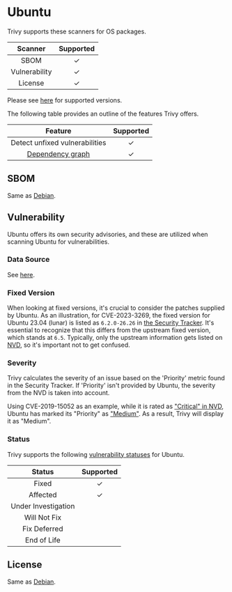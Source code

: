 # Ubuntu
Trivy supports these scanners for OS packages.

|    Scanner    | Supported |
| :-----------: | :-------: |
|     SBOM      |     ✓     |
| Vulnerability |     ✓     |
|    License    |     ✓     |

Please see [here](index.md#supported-os) for supported versions.

The following table provides an outline of the features Trivy offers.

|               Feature                | Supported |
|:------------------------------------:|:---------:|
|    Detect unfixed vulnerabilities    |     ✓     |
| [Dependency graph][dependency-graph] |     ✓     |

## SBOM
Same as [Debian](debian.md#sbom).

## Vulnerability
Ubuntu offers its own security advisories, and these are utilized when scanning Ubuntu for vulnerabilities.

### Data Source
See [here](../../scanner/vulnerability.md#data-sources).

### Fixed Version
When looking at fixed versions, it's crucial to consider the patches supplied by Ubuntu.
As an illustration, for CVE-2023-3269, the fixed version for Ubuntu 23.04 (lunar) is listed as `6.2.0-26.26` in [the Security Tracker][CVE-2023-3269].
It's essential to recognize that this differs from the upstream fixed version, which stands at `6.5`.
Typically, only the upstream information gets listed on [NVD][CVE-2023-3269 NVD], so it's important not to get confused.

### Severity
Trivy calculates the severity of an issue based on the 'Priority' metric found in the Security Tracker.
If 'Priority' isn't provided by Ubuntu, the severity from the NVD is taken into account.

Using CVE-2019-15052 as an example, while it is rated as ["Critical" in NVD][CVE-2019-15052 NVD], Ubuntu has marked its "Priority" as ["Medium"][CVE-2019-15052].
As a result, Trivy will display it as "Medium".

### Status
Trivy supports the following [vulnerability statuses] for Ubuntu.

|       Status        | Supported |
| :-----------------: | :-------: |
|        Fixed        |     ✓     |
|      Affected       |     ✓     |
| Under Investigation |           |
|    Will Not Fix     |           |
|    Fix Deferred     |           |
|     End of Life     |           |

## License
Same as [Debian](debian.md#license).


[dependency-graph]: ../../configuration/reporting.md#show-origins-of-vulnerable-dependencies
[Ubuntu CVE Tracker]: https://ubuntu.com/security/cve

[CVE-2023-3269]: https://ubuntu.com/security/CVE-2023-3269
[CVE-2019-15052]: https://ubuntu.com/security/CVE-2019-15052
[CVE-2023-3269 NVD]: https://nvd.nist.gov/vuln/detail/CVE-2023-3269
[CVE-2019-15052 NVD]: https://nvd.nist.gov/vuln/detail/CVE-2019-15052

[vulnerability statuses]: ../../configuration/filtering.md#by-status